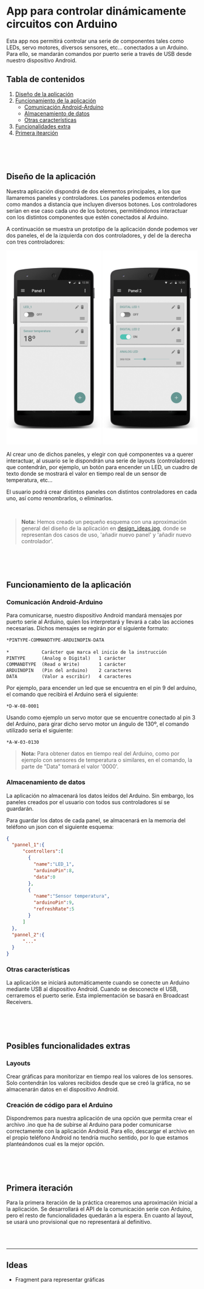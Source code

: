 # App para controlar dinámicamente circuitos con Arduino

Esta app nos permitirá controlar una serie de componentes tales como LEDs, servo motores, diversos sensores, etc... conectados a un Arduino. Para ello, se mandarán comandos por puerto serie a través de USB desde nuestro dispositivo Android.
<br>

## Tabla de contenidos

1. [Diseño de la aplicación](README.md#diseño-de-la-aplicación)
1. [Funcionamiento de la aplicación](README.md#funcionamiento-de-la-aplicación)
   * [Comunicación Android-Arduino](README.md#comunicación-android-arduino)
   * [Almacenamiento de datos](README.md#almacenamiento-de-datos)
   * [Otras características](README.md#otras-caracter%C3%ADsticas)
1. [Funcionalidades extra](README.md#posibles-funcionalidades-extras)
1. [Primera itearción](README.md#primera-iteración)


<br><br><br>

## Diseño de la aplicación

Nuestra aplicación dispondrá de dos elementos principales, a los que llamaremos paneles y controladores. 
Los paneles podemos entenderlos como mandos a distancia que incluyen diversos botones. Los controladores serían en ese caso cada uno de los botones, permitiéndonos interactuar con los distintos componentes que estén conectados al Arduino.

A continuación se muestra un prototipo de la aplicación donde podemos ver dos paneles, el de la izquierda con dos controladores, y del de la derecha con tres controladores:

<p align="center">
  <img src="documentation/images/pannel_1.jpg" width="250" alt="Example of a simple pannel"/>
  <img src="documentation/images/pannel_2.jpg" width="250" alt="Example of a simple pannel"/>
</p>

Al crear uno de dichos paneles, y elegir con qué componentes va a querer interactuar, al usuario se le dispondrán una serie de layouts (controladores) que contendrán, por ejemplo, un botón para encender un LED, un cuadro de texto donde se mostrará el valor en tiempo real de un sensor de temperatura, etc...

El usuario podrá crear distintos paneles con distintos controladores en cada uno, así como renombrarlos, o eliminarlos.

<br>

> **Nota:** Hemos creado un pequeño esquema con una aproximación general del diseño de la aplicación en [design_ideas.jpg](documentation/images/design_ideas.jpg), donde se representan dos casos de uso, 'añadir nuevo panel' y 'añadir nuevo controlador'.

<br><br><br>

## Funcionamiento de la aplicación

### Comunicación Android-Arduino
Para comunicarse, nuestro dispositivo Android mandará mensajes por puerto serie al Arduino, quien los interpretará y llevará a cabo las acciones necesarias. Dichos mensajes se regirán por el siguiente formato:

    *PINTYPE-COMMANDTYPE-ARDUINOPIN-DATA
    
    *            Carácter que marca el inicio de la instrucción
    PINTYPE      (Analog o Digital)   1 carácter
    COMMANDTYPE  (Read o Write)       1 carácter
    ARDUINOPIN   (Pin del arduino)    2 caracteres
    DATA         (Valor a escribir)   4 caracteres

Por ejemplo, para encender un led que se encuentra en el pin 9 del arduino, el comando que recibirá el Arduino será el siguiente:

    *D-W-08-0001

Usando como ejemplo un servo motor que se encuentre conectado al pin 3 del Arduino, para girar dicho servo motor un ángulo de 130º, el comando utilizado sería el siguiente:
    
    *A-W-03-0130

> **Nota:** Para obtener datos en tiempo real del Arduino, como por ejemplo con sensores de temperatura o similares, en el comando, la parte de "Data" tomará el valor '0000'.

### Almacenamiento de datos
La aplicación no almacenará los datos leídos del Arduino. Sin embargo, los paneles creados por el usuario con todos sus controladores sí se guardarán. 

Para guardar los datos de cada panel, se almacenará en la memoria del teléfono un json con el siguiente esquema:

```json
{
  "pannel_1":{
      "controllers":[
        {
          "name":"LED_1",
          "arduinoPin":8,
          "data":0
        },
        {
          "name":"Sensor temperatura",
          "arduinoPin":9,
          "refreshRate":5
        }
      ]
  },
  "pannel_2":{
      "..."
  }
}
```

### Otras características
La aplicación se iniciará automáticamente cuando se conecte un Arduino mediante USB al dispositivo Android. Cuando se desconecte el USB, cerraremos el puerto serie. Esta implementación se basará en Broadcast Receivers.

<br><br><br>

## Posibles funcionalidades extras

### Layouts
Crear gráficas para monitorizar en tiempo real los valores de los sensores. Solo contendrán los valores recibidos desde que se creó la gráfica, no se almacenarán datos en el dispositivo Android.

### Creación de código para el Arduino
Dispondremos para nuestra aplicación de una opción que permita crear el archivo .ino que ha de subirse al Arduino para poder comunicarse correctamente con la aplicación Android. 
Para ello, descargar el archivo en el propio teléfono Android no tendría mucho sentido, por lo que estamos planteándonos cual es la mejor opción.


<br><br><br>


## Primera iteración
Para la primera iteración de la práctica crearemos una aproximación inicial a la aplicación. Se desarrollará el API de la comunicación serie con Arduino, pero el resto de funcionalidades quedarán a la espera. 
En cuanto al layout, se usará uno provisional que no representará al definitivo.





<br><br>
****

## Ideas
* Fragment para representar gráficas
